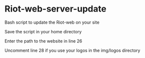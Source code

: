 # Riot-web-server-update

Bash script to update the Riot-web on your site

Save the script in your home directory

Enter the path to the website in line 26

Uncomment line 28 if you use your logos in the img/logos directory
